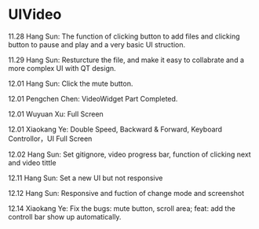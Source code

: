 # UIVideo
11.28 Hang Sun: The function of clicking button to add files and clicking button to pause and play and a very basic UI struction.

11.29 Hang Sun: Resturcture the file, and make it easy to collabrate and a more complex UI with QT design.

12.01 Hang Sun: Click the mute button.

12.01 Pengchen Chen: VideoWidget Part Completed.

12.01 Wuyuan Xu: Full Screen

12.01 Xiaokang Ye: Double Speed, Backward & Forward, Keyboard Controllor，UI Full Screen

12.02 Hang Sun: Set gitignore, video progress bar, function of clicking next and video tittle

12.11 Hang Sun: Set a new UI but not responsive

12.12 Hang Sun: Responsive and fuction of change mode and screenshot

12.14 Xiaokang Ye: Fix the bugs: mute button, scroll area; feat: add the controll bar show up automatically.

